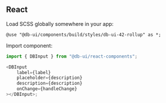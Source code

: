 ## React

Load SCSS globally somewhere in your app:

```
@use "@db-ui/components/build/styles/db-ui-42-rollup" as *;

```

Import component:

```ts
import { DBInput } from "@db-ui/react-components";

<DBInput
	label={label}
	placeholder={description}
	description={description}
	onChange={handleChange}
></DBInput>;
```
